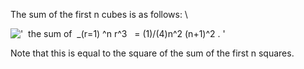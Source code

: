 The sum of the first n cubes is as follows: \\

!['  the sum of  \_(r=1) \^n r\^3   = (1)/(4)n\^2 (n+1)\^2 . '](../dictionary/equation_images/1620.1..png)

Note that this is equal to the square of the sum of the first n squares.
